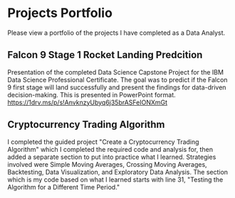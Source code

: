 # Projects Portfolio
Please view a portfolio of the projects I have completed as a Data Analyst.

## Falcon 9 Stage 1 Rocket Landing Predcition 
Presentation of the completed Data Science Capstone Project for the IBM Data Science Professional Certificate. The goal was to predict if the Falcon 9 first stage will land successfully and present the findings for data-driven decision-making. This is presented in PowerPoint format.
https://1drv.ms/p/s!AnvknzyUbyq6j35brASFeIONXmGt

## Cryptocurrency Trading Algorithm
I completed the guided project "Create a Cryptocurrency Trading Algorithm" which I completed the required code and analysis for, then added a separate section to put into practice what I learned. Strategies involved were Simple Moving Averages, Crossing Moving Averages, Backtesting, Data Visualization, and Exploratory Data Analysis. The section which is my code based on what I learned starts with line 31, "Testing the Algorithm for a Different Time Period."
